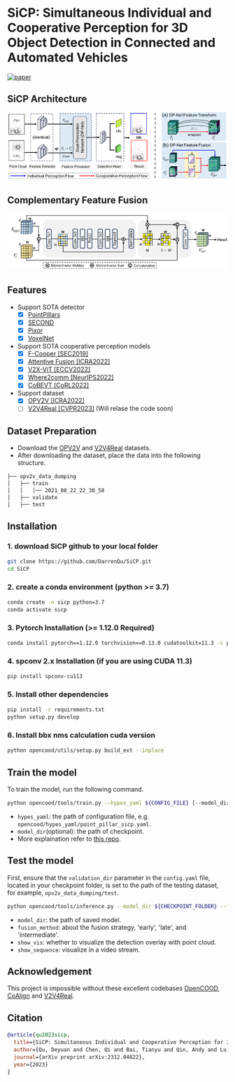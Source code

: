 # SiCP: Simultaneous Individual and Cooperative Perception for 3D Object Detection in Connected and Automated Vehicles
[![paper](https://img.shields.io/badge/arXiv-Paper-<COLOR>.svg)](https://arxiv.org/pdf/2312.04822.pdf)

## SiCP Architecture
![image](https://github.com/DarrenQu/SiCP/blob/main/images/sicp%20architecture.png)

## Complementary Feature Fusion
![image](https://github.com/DarrenQu/SiCP/blob/main/images/complementary%20feature%20fusion.png)

## Features
- Support SOTA detector
    - [x] [PointPillars](https://arxiv.org/abs/1812.05784)
    - [x] [SECOND](https://www.mdpi.com/1424-8220/18/10/3337)
    - [x] [Pixor](https://arxiv.org/abs/1902.06326)
    - [x] [VoxelNet](https://arxiv.org/abs/1711.06396)
          
- Support SOTA cooperative perception models
    - [x] [F-Cooper [SEC2019]](https://arxiv.org/abs/1909.06459)
    - [x] [Attentive Fusion [ICRA2022]](https://arxiv.org/abs/2109.07644)
    - [x] [V2X-ViT [ECCV2022]](https://github.com/DerrickXuNu/v2x-vit)
    - [x] [Where2comm [NeurIPS2022]](https://arxiv.org/abs/2209.12836)
    - [x] [CoBEVT [CoRL2022]](https://arxiv.org/abs/2207.02202)

- Support dataset
    - [x] [OPV2V [ICRA2022]](https://mobility-lab.seas.ucla.edu/opv2v/)
    - [ ] [V2V4Real [CVPR2023]](https://arxiv.org/abs/2303.07601) (Will relase the code soon)
 
## Dataset Preparation
- Download the [OPV2V](https://drive.google.com/drive/folders/1dkDeHlwOVbmgXcDazZvO6TFEZ6V_7WUu) and [V2V4Real](https://mobility-lab.seas.ucla.edu/v2v4real/) datasets.
- After downloading the dataset, place the data into the following structure.
```
├── opv2v_data_dumping
│   ├── train
│   │   │── 2021_08_22_22_30_58
│   ├── validate
│   ├── test
```  
## Installation
### 1. download SiCP github to your local folder
```bash
git clone https://github.com/DarrenQu/SiCP.git
cd SiCP
```
### 2. create a conda environment (python >= 3.7)
```bash
conda create -n sicp python=3.7
conda activate sicp
```
### 3. Pytorch Installation (>= 1.12.0 Required)
```bash
conda install pytorch==1.12.0 torchvision==0.13.0 cudatoolkit=11.3 -c pytorch -c conda-forge
```
### 4. spconv 2.x Installation (if you are using CUDA 11.3)
```bash
pip install spconv-cu113
```
### 5. Install other dependencies
```bash
pip install -r requirements.txt
python setup.py develop
```
### 6. Install bbx nms calculation cuda version
```bash
python opencood/utils/setup.py build_ext --inplace
```

## Train the model
To train the model, run the following command.
```bash
python opencood/tools/train.py --hypes_yaml ${CONFIG_FILE} [--model_dir  ${CHECKPOINT_FOLDER}]
```
- `hypes_yaml`: the path of configuration file, e.g. `opencood/hypes_yaml/point_pillar_sicp.yaml`.
- `model_dir`(optional): the path of checkpoint.
-  More explaination refer to [this repo](https://github.com/DerrickXuNu/OpenCOOD).
  
## Test the model
First, ensure that the `validation_dir` parameter in the `config.yaml` file, located in your checkpoint folder, is set to the path of the testing dataset, for example, `opv2v_data_dumping/test`.
```bash
python opencood/tools/inference.py --model_dir ${CHECKPOINT_FOLDER} --fusion_method ${FUSION_STRATEGY} [--show_vis] [--show_sequence]
```
- `model_dir`: the path of saved model.
- `fusion_method`: about the fusion strategy, 'early', 'late', and 'intermediate'.
- `show_vis`: whether to visualize the detection overlay with point cloud.
- `show_sequence`: visualize in a video stream.
  
## Acknowledgement
This project is impossible without these excellent codebases [OpenCOOD](https://github.com/DerrickXuNu/OpenCOOD), [CoAlign](https://github.com/yifanlu0227/CoAlign) and [V2V4Real](https://github.com/ucla-mobility/V2V4Real). 

## Citation
```bibtex
@article{qu2023sicp,
  title={SiCP: Simultaneous Individual and Cooperative Perception for 3D Object Detection in Connected and Automated Vehicles},
  author={Qu, Deyuan and Chen, Qi and Bai, Tianyu and Qin, Andy and Lu, Hongsheng and Fan, Heng and Fu, Song and Yang, Qing},
  journal={arXiv preprint arXiv:2312.04822},
  year={2023}
}
```








